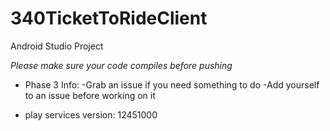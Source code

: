 # 340TicketToRideClient
Android Studio Project

*Please make sure your code compiles before pushing*


* Phase 3 Info:
-Grab an issue if you need something to do
-Add yourself to an issue before working on it

- play services version: 12451000
